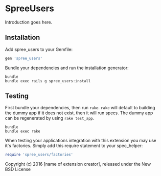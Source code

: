 SpreeUsers
==========

Introduction goes here.

Installation
------------

Add spree_users to your Gemfile:

```ruby
gem 'spree_users'
```

Bundle your dependencies and run the installation generator:

```shell
bundle
bundle exec rails g spree_users:install
```

Testing
-------

First bundle your dependencies, then run `rake`. `rake` will default to building the dummy app if it does not exist, then it will run specs. The dummy app can be regenerated by using `rake test_app`.

```shell
bundle
bundle exec rake
```

When testing your applications integration with this extension you may use it's factories.
Simply add this require statement to your spec_helper:

```ruby
require 'spree_users/factories'
```

Copyright (c) 2016 [name of extension creator], released under the New BSD License

